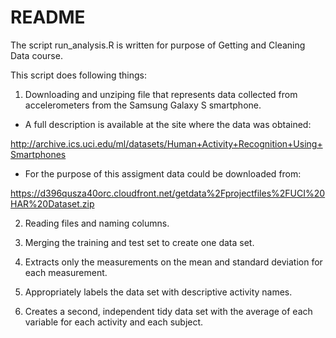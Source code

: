 # README

The script run_analysis.R is written for purpose of Getting and Cleaning Data course.

This script does following things:

1. Downloading and unziping file that represents data collected from accelerometers from the Samsung Galaxy S smartphone.
 
- A full description is available at the site where the data was obtained:

http://archive.ics.uci.edu/ml/datasets/Human+Activity+Recognition+Using+Smartphones

- For the purpose of this assigment data could be downloaded from:

https://d396qusza40orc.cloudfront.net/getdata%2Fprojectfiles%2FUCI%20HAR%20Dataset.zip

2. Reading files and naming columns.

3. Merging the training and test set to create one data set.

4. Extracts only the measurements on the mean and standard deviation for each measurement.

5. Appropriately labels the data set with descriptive activity names.

6. Creates a second, independent tidy data set with the average of each variable for each activity and each subject.
   